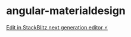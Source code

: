# angular-materialdesign

[Edit in StackBlitz next generation editor ⚡️](https://stackblitz.com/~/github.com/santoshmohan04/angular-materialdesign)